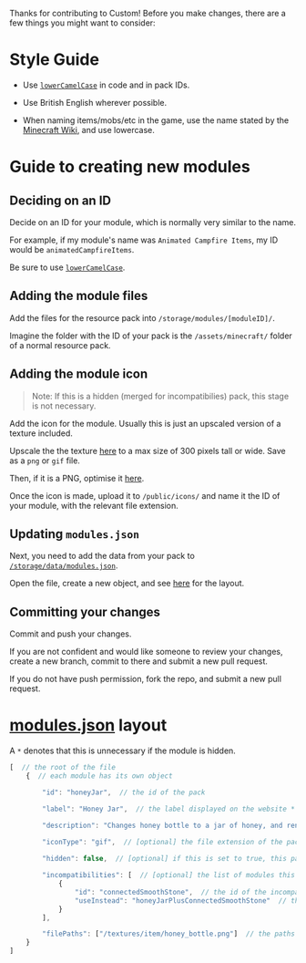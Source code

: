 Thanks for contributing to Custom! Before you make changes, there are a few things you might want to consider:



# Style Guide


* Use [`lowerCamelCase`](http://wiki.c2.com/?LowerCamelCase) in code and in pack IDs.

* Use British English wherever possible.

* When naming items/mobs/etc in the game, use the name stated by the [Minecraft Wiki](https://minecraft.gamepedia.com/Minecraft_Wiki), and use lowercase.



# Guide to creating new modules

## Deciding on an ID

Decide on an ID for your module, which is normally very similar to the name. 

For example, if my module's name was `Animated Campfire Items`, my ID would be `animatedCampfireItems`.

Be sure to use [`lowerCamelCase`](http://wiki.c2.com/?LowerCamelCase).

## Adding the module files

Add the files for the resource pack into `/storage/modules/[moduleID]/`.

Imagine the folder with the ID of your pack is the `/assets/minecraft/` folder of a normal resource pack.

## Adding the module icon

> Note: If this is a hidden (merged for incompatibilies) pack, this stage is not necessary. 

Add the icon for the module. Usually this is just an upscaled version of a texture included.

Upscale the the texture [here](https://lospec.com/pixel-art-scaler/) to a max size of 300 pixels tall or wide. Save as a `png` or `gif` file.

Then, if it is a PNG, optimise it [here](https://tinypng.com/).

Once the icon is made, upload it to `/public/icons/` and name it the ID of your module, with the relevant file extension.

## Updating `modules.json`

Next, you need to add the data from your pack to [`/storage/data/modules.json`](https://github.com/LittleImprovementsCustom/LittleImprovementsCustom/blob/master/storage/data/modules.json).

Open the file, create a new object, and see [here](https://github.com/LittleImprovementsCustom/LittleImprovementsCustom/blob/master/CONTRIBUTING.md#modulesjson-layout) for the layout.

## Committing your changes

Commit and push your changes.

If you are not confident and would like someone to review your changes, create a new branch, commit to there and submit a new pull request.

If you do not have push permission, fork the repo, and submit a new pull request.



# [modules.json](https://github.com/LittleImprovementsCustom/LittleImprovementsCustom/blob/master/storage/data/modules.json) layout

A `*` denotes that this is unnecessary if the module is hidden.

```js
[  // the root of the file
    {  // each module has its own object

        "id": "honeyJar",  // the id of the pack

        "label": "Honey Jar",  // the label displayed on the website *

        "description": "Changes honey bottle to a jar of honey, and renames the item.",  // the description displayed on the website *

        "iconType": "gif",  // [optional] the file extension of the pack icon. defaults to "png" if not included. *
        
        "hidden": false,  // [optional] if this is set to true, this pack will not be displayed on the website. used for invisible merged packs

        "incompatibilities": [  // [optional] the list of modules this is incompatible with
            {
                "id": "connectedSmoothStone",  // the id of the incompatible pack
                "useInstead": "honeyJarPlusConnectedSmoothStone"  // the id of the pack to replace the two incompatible packs with
            }
        ],

        "filePaths": ["/textures/item/honey_bottle.png"]  // the paths of the module's files
    }
]
```
